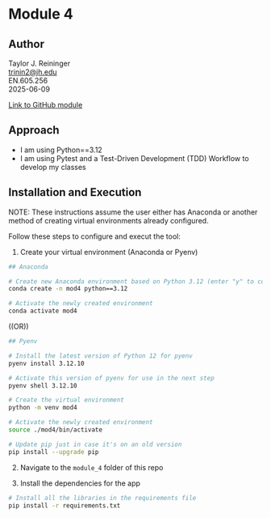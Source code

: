 # Module 4

## Author
Taylor J. Reininger\
trinin2@jh.edu\
EN.605.256\
2025-06-09

[Link to GitHub module](https://github.com/TaylorReininger/jhu_software_concepts/tree/main/module_4)

## Approach

- I am using Python==3.12
- I am using Pytest and a Test-Driven Development (TDD) Workflow to develop my classes


## Installation and Execution

NOTE: These instructions assume the user either has Anaconda or another method of creating virtual environments already configured. 

Follow these steps to configure and execut the tool:

1. Create your virtual environment (Anaconda or Pyenv)
```bash
## Anaconda

# Create new Anaconda environment based on Python 3.12 (enter "y" to continue)
conda create -n mod4 python==3.12

# Activate the newly created environment 
conda activate mod4
```

((OR))

```bash
## Pyenv

# Install the latest version of Python 12 for pyenv
pyenv install 3.12.10

# Activate this version of pyenv for use in the next step
pyenv shell 3.12.10

# Create the virtual environment
python -m venv mod4

# Activate the newly created environment
source ./mod4/bin/activate

# Update pip just in case it's on an old version
pip install --upgrade pip
```

2. Navigate to the ```module_4``` folder of this repo

3. Install the dependencies for the app
```bash
# Install all the libraries in the requirements file
pip install -r requirements.txt
```
